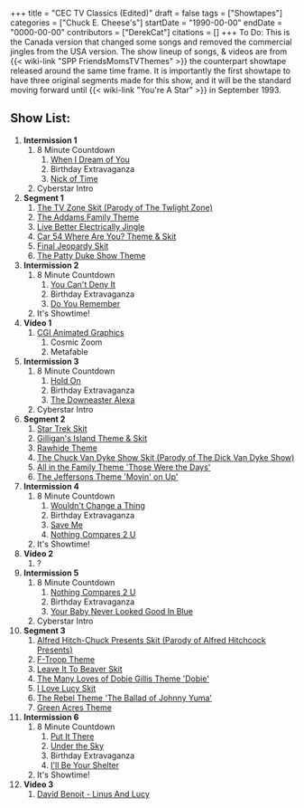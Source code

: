 +++
title = "CEC TV Classics (Edited)"
draft = false
tags = ["Showtapes"]
categories = ["Chuck E. Cheese's"]
startDate = "1990-00-00"
endDate = "0000-00-00"
contributors = ["DerekCat"]
citations = []
+++
To Do:
This is the Canada version that changed some songs and removed the commercial jingles from the USA version. The show lineup of songs, & videos are from {{< wiki-link "SPP FriendsMomsTVThemes" >}} the counterpart showtape released around the same time frame. It is importantly the first showtape to have three original segments made for this show, and it will be the standard moving forward until {{< wiki-link "You're A Star" >}} in September 1993.

## Show List:

1.  **Intermission 1**
    1.  8 Minute Countdown
        1.  [When I Dream of You](https://en.wikipedia.org/wiki/Paintings_in_My_Mind)
        2.  Birthday Extravaganza
        3.  [Nick of Time](https://en.wikipedia.org/wiki/Nick_of_Time_(song))
    2.  Cyberstar Intro
2.  **Segment 1**
    1.  [The TV Zone Skit (Parody of The Twlight Zone)](https://en.wikipedia.org/wiki/The_Twilight_Zone)
    2.  [The Addams Family Theme](https://en.wikipedia.org/wiki/The_Addams_Family_(1964_TV_series))
    3.  [Live Better Electrically Jingle](https://en.wikipedia.org/wiki/General_Electric)
    4.  [Car 54 Where Are You? Theme & Skit](https://en.wikipedia.org/wiki/Car_54,_Where_Are_You%3F)
    5.  [Final Jeopardy Skit](https://en.wikipedia.org/wiki/Jeopardy!)
    6.  [The Patty Duke Show Theme](https://en.wikipedia.org/wiki/The_Patty_Duke_Show)
3.  **Intermission 2**
    1.  8 Minute Countdown
        1.  [You Can't Deny It](https://en.wikipedia.org/wiki/You_Can%27t_Deny_It)
        2.  Birthday Extravaganza
        3.  [Do You Remember](https://en.wikipedia.org/wiki/Do_You_Remember%3F_(Phil_Collins_song))
    2.  It's Showtime!
4.  **Video 1**
    1.  [CGI Animated Graphics](https://en.wikipedia.org/wiki/Odyssey_Productions)
        1.  Cosmic Zoom
        2.  Metafable
5.  **Intermission 3**
    1.  8 Minute Countdown
        1.  [Hold On](https://en.wikipedia.org/wiki/Hold_On_(Wilson_Phillips_song))
        2.  Birthday Extravaganza
        3.  [The Downeaster Alexa](https://en.wikipedia.org/wiki/The_Downeaster_%22Alexa%22)
    2.  Cyberstar Intro
6.  **Segment 2**
    1.  [Star Trek Skit](https://en.wikipedia.org/wiki/Star_Trek)
    2.  [Gilligan's Island Theme & Skit](https://en.wikipedia.org/wiki/Gilligan%27s_Island)
    3.  [Rawhide Theme](https://en.wikipedia.org/wiki/Rawhide_(TV_series))
    4.  [The Chuck Van Dyke Show Skit (Parody of The Dick Van Dyke Show)](https://en.wikipedia.org/wiki/The_Dick_Van_Dyke_Show)
    5.  [All in the Family Theme 'Those Were the Days'](https://en.wikipedia.org/wiki/All_in_the_Family)
    6.  [The Jeffersons Theme 'Movin' on Up'](https://en.wikipedia.org/wiki/The_Jeffersons)
7.  **Intermission 4**
    1.  8 Minute Countdown
        1.  [Wouldn't Change a Thing](https://en.wikipedia.org/wiki/Wouldn%27t_Change_a_Thing_(Kylie_Minogue_song))
        2.  Birthday Extravaganza
        3.  [Save Me](https://en.wikipedia.org/wiki/Save_Me_(Fleetwood_Mac_song))
        4.  [Nothing Compares 2 U](https://en.wikipedia.org/wiki/Nothing_Compares_2_U)
    2.  It's Showtime!
8.  **Video 2**
    1.  ?
9.  **Intermission 5**
    1.  8 Minute Countdown
        1.  [Nothing Compares 2 U](https://en.wikipedia.org/wiki/Nothing_Compares_2_U)
        2.  Birthday Extravaganza
        3.  [Your Baby Never Looked Good In Blue](https://en.wikipedia.org/wiki/Your_Baby_Never_Looked_Good_in_Blue)
    2.  Cyberstar Intro
10. **Segment 3**
    1.  [Alfred Hitch-Chuck Presents Skit (Parody of Alfred Hitchcock Presents)](https://en.wikipedia.org/wiki/Alfred_Hitchcock_Presents)
    2.  [F-Troop Theme](https://en.wikipedia.org/wiki/F_Troop)
    3.  [Leave It To Beaver Skit](https://en.wikipedia.org/wiki/Leave_It_to_Beaver)
    4.  [The Many Loves of Dobie Gillis Theme 'Dobie'](https://en.wikipedia.org/wiki/The_Many_Loves_of_Dobie_Gillis)
    5.  [I Love Lucy Skit](https://en.wikipedia.org/wiki/I_Love_Lucy)
    6.  [The Rebel Theme 'The Ballad of Johnny Yuma'](https://en.wikipedia.org/wiki/The_Rebel_(American_TV_series))
    7.  [Green Acres Theme](https://en.wikipedia.org/wiki/Green_Acres)
11. **Intermission 6**
    1.  8 Minute Countdown
        1.  [Put It There](https://en.wikipedia.org/wiki/Put_It_There)
        2.  [Under the Sky](https://en.wikipedia.org/wiki/Brigade_(album))
        3.  Birthday Extravaganza
        4.  [I'll Be Your Shelter](https://en.wikipedia.org/wiki/I%27ll_Be_Your_Shelter)
    2.  It's Showtime!
12. **Video 3**
    1.  [David Benoit - Linus And Lucy](https://en.wikipedia.org/wiki/This_Side_Up_(David_Benoit_album))
